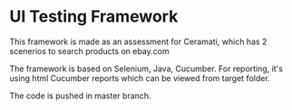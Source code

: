 
# UI Testing Framework

This framework is made as an assessment for Ceramati, which has 2 scenerios to search products on ebay.com

The framework is based on Selenium, Java, Cucumber. For reporting, it's using html Cucumber reports which can be viewed from target folder.

The code is pushed in master branch.
